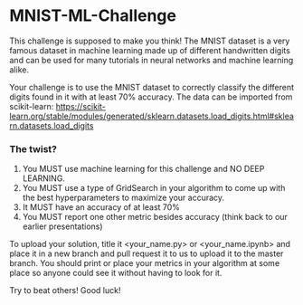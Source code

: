 # MNIST-ML-Challenge
This challenge is supposed to make you think!
The MNIST dataset is a very famous dataset in machine learning made up of different handwritten digits and can be used for many tutorials in neural networks and machine learning alike.

Your challenge is to use the MNIST dataset to correctly classify the different digits found in it with at least 70% accuracy. The data can be imported from scikit-learn: https://scikit-learn.org/stable/modules/generated/sklearn.datasets.load_digits.html#sklearn.datasets.load_digits

### The twist?
1. You MUST use machine learning for this challenge and NO DEEP LEARNING.
2. You MUST use a type of GridSearch in your algorithm to come up with the best hyperparameters to maximize your accuracy.
3. It MUST have an accuracy of at least 70% 
4. You MUST report one other metric besides accuracy (think back to our earlier presentations)

To upload your solution, title it <your_name.py> or <your_name.ipynb> and place it in a new branch and pull request it to us to upload it to the master branch. You should print or place your metrics in your algorithm at some place so anyone could see it without having to look for it.

Try to beat others!
Good luck!
